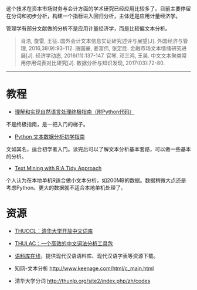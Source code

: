 这个技术在资本市场财务与会计方面的学术研究已经应用比较多了。目前主要停留在分词和初步分析，构建一个指标进入回归分析，主体还是应用计量经济学。

管理学有部分文献做的分析不是应用计量经济学，而是比较偏文本分析。

> 肖浩, 詹雷, 王征. 国外会计文本信息实证研究述评与展望[J]. 外国经济与管理, 2016,38(9):93-112.
> 唐国豪, 姜富伟, 张定胜. 金融市场文本情绪研究进展[J]. 经济学动态, 2016(11):137-147.
> 官琴, 邓三鸿, 王昊. 中文文本聚类常用停用词表对比研究[J]. 数据分析与知识发现, 2017(03):72-80.
---

# 教程

- [理解和实现自然语言处理终极指南（附Python代码）](https://www.jiqizhixin.com/articles/2017-02-16)

不是终极指南，是一把入门的梯子。

- [Python 文本数据分析初学指南](https://www.gitbook.com/book/datartisan/begining-text-mining-with-python/details)

文如其名，适合初学者入门。读完后可以了解文本分析基本套路，可以做一些基本的分析。

- [Text Mining with R:A Tidy Approach](https://www.tidytextmining.com)

个人认为在本地单机R适合做小文本分析，如200MB的数据。数据稍微大点还是考虑Python。更大的数据就不适合本地单机处理了。



# 资源
- [THUOCL：清华大学开放中文词库](http://thuocl.thunlp.org)
- [THULAC：一个高效的中文词法分析工具包](http://thulac.thunlp.org)
- [语料库在线](http://www.aihanyu.org/cncorpus/Resources.aspx)，提供现代汉语语料库、现代汉语字表等资源下载。

- 知网-文本分析
http://www.keenage.com/html/c_main.html

- 清华大学分词
http://thunlp.org/site2/index.php/zh/codes
